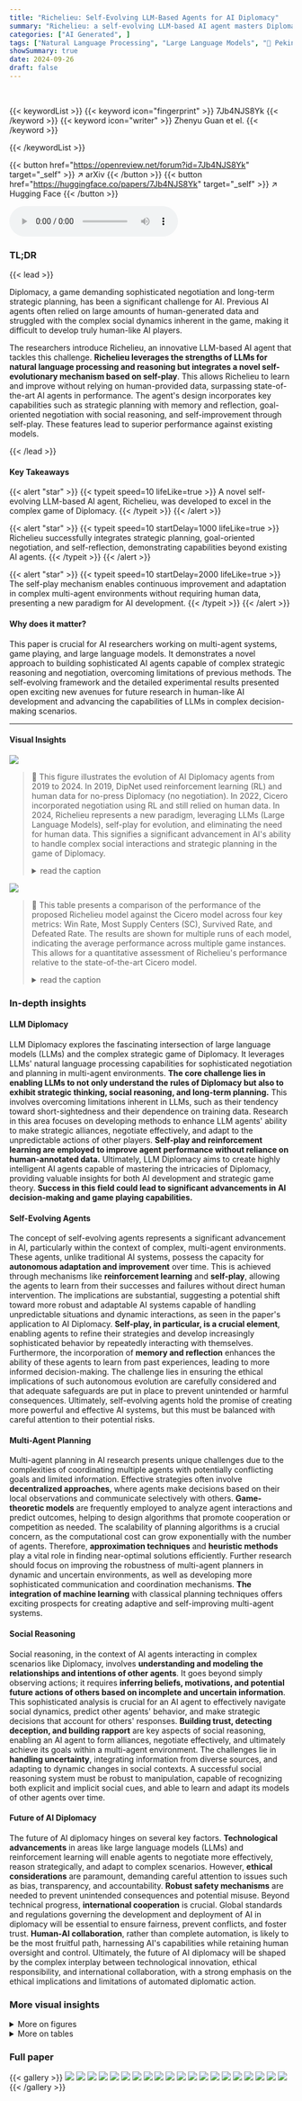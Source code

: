 ```yaml
---
title: "Richelieu: Self-Evolving LLM-Based Agents for AI Diplomacy"
summary: "Richelieu: a self-evolving LLM-based AI agent masters Diplomacy, a complex game requiring strategic planning and negotiation, without human data, by integrating self-play for continuous improvement."
categories: ["AI Generated", ]
tags: ["Natural Language Processing", "Large Language Models", "🏢 Peking University",]
showSummary: true
date: 2024-09-26
draft: false
---
```


<br>

{{< keywordList >}}
{{< keyword icon="fingerprint" >}} 7Jb4NJS8Yk {{< /keyword >}}
{{< keyword icon="writer" >}} Zhenyu Guan et el. {{< /keyword >}}
 
{{< /keywordList >}}

{{< button href="https://openreview.net/forum?id=7Jb4NJS8Yk" target="_self" >}}
↗ arXiv
{{< /button >}}
{{< button href="https://huggingface.co/papers/7Jb4NJS8Yk" target="_self" >}}
↗ Hugging Face
{{< /button >}}



<audio controls>
    <source src="https://ai-paper-reviewer.com/7Jb4NJS8Yk/podcast.wav" type="audio/wav">
    Your browser does not support the audio element.
</audio>


### TL;DR


{{< lead >}}

Diplomacy, a game demanding sophisticated negotiation and long-term strategic planning, has been a significant challenge for AI.  Previous AI agents often relied on large amounts of human-generated data and struggled with the complex social dynamics inherent in the game, making it difficult to develop truly human-like AI players.



The researchers introduce Richelieu, an innovative LLM-based AI agent that tackles this challenge. **Richelieu leverages the strengths of LLMs for natural language processing and reasoning but integrates a novel self-evolutionary mechanism based on self-play**. This allows Richelieu to learn and improve without relying on human-provided data, surpassing state-of-the-art AI agents in performance.  The agent's design incorporates key capabilities such as strategic planning with memory and reflection, goal-oriented negotiation with social reasoning, and self-improvement through self-play. These features lead to superior performance against existing models.

{{< /lead >}}


#### Key Takeaways

{{< alert "star" >}}
{{< typeit speed=10 lifeLike=true >}} A novel self-evolving LLM-based AI agent, Richelieu, was developed to excel in the complex game of Diplomacy. {{< /typeit >}}
{{< /alert >}}

{{< alert "star" >}}
{{< typeit speed=10 startDelay=1000 lifeLike=true >}} Richelieu successfully integrates strategic planning, goal-oriented negotiation, and self-reflection, demonstrating capabilities beyond existing AI agents. {{< /typeit >}}
{{< /alert >}}

{{< alert "star" >}}
{{< typeit speed=10 startDelay=2000 lifeLike=true >}} The self-play mechanism enables continuous improvement and adaptation in complex multi-agent environments without requiring human data, presenting a new paradigm for AI development. {{< /typeit >}}
{{< /alert >}}

#### Why does it matter?
This paper is crucial for AI researchers working on multi-agent systems, game playing, and large language models.  It demonstrates a novel approach to building sophisticated AI agents capable of complex strategic reasoning and negotiation, overcoming limitations of previous methods. The self-evolving framework and the detailed experimental results presented open exciting new avenues for future research in human-like AI development and advancing the capabilities of LLMs in complex decision-making scenarios.

------
#### Visual Insights



![](https://ai-paper-reviewer.com/7Jb4NJS8Yk/figures_1_1.jpg)

> 🔼 This figure illustrates the evolution of AI Diplomacy agents from 2019 to 2024.  In 2019, DipNet used reinforcement learning (RL) and human data for no-press Diplomacy (no negotiation).  In 2022, Cicero incorporated negotiation using RL and still relied on human data.  In 2024, Richelieu represents a new paradigm, leveraging LLMs (Large Language Models), self-play for evolution, and eliminating the need for human data. This signifies a significant advancement in AI's ability to handle complex social interactions and strategic planning in the game of Diplomacy.
> <details>
> <summary>read the caption</summary>
> Figure 1: A new paradigm for building AI Diplomacy agent.
> </details>





![](https://ai-paper-reviewer.com/7Jb4NJS8Yk/tables_6_1.jpg)

> 🔼 This table presents a comparison of the performance of the proposed Richelieu model against the Cicero model across four key metrics: Win Rate, Most Supply Centers (SC), Survived Rate, and Defeated Rate.  The results are shown for multiple runs of each model, indicating the average performance across multiple game instances.  This allows for a quantitative assessment of Richelieu's performance relative to the state-of-the-art Cicero model.
> <details>
> <summary>read the caption</summary>
> Table 1: The results of our method playing against Cicero.
> </details>





### In-depth insights


#### LLM Diplomacy
LLM Diplomacy explores the fascinating intersection of large language models (LLMs) and the complex strategic game of Diplomacy.  It leverages LLMs' natural language processing capabilities for sophisticated negotiation and planning in multi-agent environments. **The core challenge lies in enabling LLMs to not only understand the rules of Diplomacy but also to exhibit strategic thinking, social reasoning, and long-term planning.** This involves overcoming limitations inherent in LLMs, such as their tendency toward short-sightedness and their dependence on training data.  Research in this area focuses on developing methods to enhance LLM agents' ability to make strategic alliances, negotiate effectively, and adapt to the unpredictable actions of other players.  **Self-play and reinforcement learning are employed to improve agent performance without reliance on human-annotated data.** Ultimately, LLM Diplomacy aims to create highly intelligent AI agents capable of mastering the intricacies of Diplomacy, providing valuable insights for both AI development and strategic game theory.  **Success in this field could lead to significant advancements in AI decision-making and game playing capabilities.**

#### Self-Evolving Agents
The concept of self-evolving agents represents a significant advancement in AI, particularly within the context of complex, multi-agent environments.  These agents, unlike traditional AI systems, possess the capacity for **autonomous adaptation and improvement** over time.  This is achieved through mechanisms like **reinforcement learning** and **self-play**, allowing the agents to learn from their successes and failures without direct human intervention. The implications are substantial, suggesting a potential shift toward more robust and adaptable AI systems capable of handling unpredictable situations and dynamic interactions, as seen in the paper's application to AI Diplomacy.  **Self-play, in particular, is a crucial element**, enabling agents to refine their strategies and develop increasingly sophisticated behavior by repeatedly interacting with themselves.  Furthermore, the incorporation of **memory and reflection** enhances the ability of these agents to learn from past experiences, leading to more informed decision-making.  The challenge lies in ensuring the ethical implications of such autonomous evolution are carefully considered and that adequate safeguards are put in place to prevent unintended or harmful consequences.  Ultimately, self-evolving agents hold the promise of creating more powerful and effective AI systems, but this must be balanced with careful attention to their potential risks.

#### Multi-Agent Planning
Multi-agent planning in AI research presents unique challenges due to the complexities of coordinating multiple agents with potentially conflicting goals and limited information.  Effective strategies often involve **decentralized approaches**, where agents make decisions based on their local observations and communicate selectively with others.  **Game-theoretic models** are frequently employed to analyze agent interactions and predict outcomes, helping to design algorithms that promote cooperation or competition as needed.  The scalability of planning algorithms is a crucial concern, as the computational cost can grow exponentially with the number of agents.  Therefore, **approximation techniques** and **heuristic methods** play a vital role in finding near-optimal solutions efficiently.  Further research should focus on improving the robustness of multi-agent planners in dynamic and uncertain environments, as well as developing more sophisticated communication and coordination mechanisms.  **The integration of machine learning** with classical planning techniques offers exciting prospects for creating adaptive and self-improving multi-agent systems.

#### Social Reasoning
Social reasoning, in the context of AI agents interacting in complex scenarios like Diplomacy, involves **understanding and modeling the relationships and intentions of other agents**.  It goes beyond simply observing actions; it requires **inferring beliefs, motivations, and potential future actions of others based on incomplete and uncertain information**. This sophisticated analysis is crucial for an AI agent to effectively navigate social dynamics, predict other agents' behavior, and make strategic decisions that account for others' responses.  **Building trust, detecting deception, and building rapport** are key aspects of social reasoning, enabling an AI agent to form alliances, negotiate effectively, and ultimately achieve its goals within a multi-agent environment. The challenges lie in **handling uncertainty**, integrating information from diverse sources, and adapting to dynamic changes in social contexts.  A successful social reasoning system must be robust to manipulation, capable of recognizing both explicit and implicit social cues, and able to learn and adapt its models of other agents over time.

#### Future of AI Diplomacy
The future of AI diplomacy hinges on several key factors.  **Technological advancements** in areas like large language models (LLMs) and reinforcement learning will enable agents to negotiate more effectively, reason strategically, and adapt to complex scenarios.  However, **ethical considerations** are paramount, demanding careful attention to issues such as bias, transparency, and accountability.  **Robust safety mechanisms** are needed to prevent unintended consequences and potential misuse.  Beyond technical progress, **international cooperation** is crucial.  Global standards and regulations governing the development and deployment of AI in diplomacy will be essential to ensure fairness, prevent conflicts, and foster trust. **Human-AI collaboration**, rather than complete automation, is likely to be the most fruitful path, harnessing AI's capabilities while retaining human oversight and control. Ultimately, the future of AI diplomacy will be shaped by the complex interplay between technological innovation, ethical responsibility, and international collaboration, with a strong emphasis on the ethical implications and limitations of automated diplomatic action.


### More visual insights

<details>
<summary>More on figures
</summary>


![](https://ai-paper-reviewer.com/7Jb4NJS8Yk/figures_3_1.jpg)

> 🔼 This figure illustrates the architecture of the Richelieu agent.  The agent uses a memory module to store past experiences, which are used to inform its social reasoning, strategic planning (with reflection), negotiation, and actions. The agent's memory is augmented via self-play, allowing for self-evolution without the need for human-provided data.  The system components interact to generate actions in the Diplomacy game environment.
> <details>
> <summary>read the caption</summary>
> Figure 2: The framework of the proposed LLM-based-agent, Richelieu. It can explicitly reason social beliefs, propose sub-goals with reflection, negotiate with others, and take actions to master diplomacy. It augments memories by self-play games for self-evolving without any human annotation.
> </details>



![](https://ai-paper-reviewer.com/7Jb4NJS8Yk/figures_5_1.jpg)

> 🔼 This figure illustrates the social reasoning process of the Richelieu agent during the negotiation phase.  It shows a flowchart outlining how the agent processes received words from other players, combines this information with its memory of past interactions, and uses this knowledge to determine the true intentions of the other players and respond appropriately.  The flowchart begins with the agent receiving words from an opponent. Based on these words, the agent determines if the opponent is an enemy and whether or not deception is involved. This leads to one of four possible actions:  words for cooperation, words for fake cooperation, words to change the other's intentions, or confrontation. These four actions are further refined based on whether or not the agent deems the other player an enemy, ultimately leading to a choice of cooperation or a change in relationship with that player.  The entire process is informed by the agent's memory, represented in the figure by a symbol of a memory storage unit.  This memory allows the agent to leverage past experiences to influence its current decision making and refine its strategies. The flowchart thus represents the agent's capacity for complex social reasoning, adapting its communication style based on its perception of the other player's intentions, and leveraging its historical knowledge for strategic decision-making.
> <details>
> <summary>read the caption</summary>
> Figure 3: The social reasoning flow for negotiation. With the received words and memory, the agent will reason by answering the following questions: “Is the opponent lying?
> </details>



![](https://ai-paper-reviewer.com/7Jb4NJS8Yk/figures_7_1.jpg)

> 🔼 This figure presents a heatmap showing the relative performance of seven different AI agents playing a simplified version of the Diplomacy game (no-press diplomacy, meaning no negotiation).  The color intensity represents the ratio of each agent's score compared to other agents.  Darker colors indicate that the agent significantly outperformed others, while lighter colors suggest a closer performance.
> <details>
> <summary>read the caption</summary>
> Figure 4: The relative scores among 7 different agents when massively playing on the no-press setting. Each point shows the ratio of the model's score on the vertical axis to the score gained by the model on the horizontal axis.
> </details>



![](https://ai-paper-reviewer.com/7Jb4NJS8Yk/figures_8_1.jpg)

> 🔼 This figure shows the performance of Richelieu (solid lines) compared to Cicero (dashed lines) across different LLMs (GPT-4, ERNIE Bot, Spark Desk, and Llama 3).  Each LLM is represented by a different color.  The x-axis shows the number of training sessions (log scale), and the y-axis displays the win rate, win & most SC rate, and defeated rate for each model/LLM combination. The graph illustrates how Richelieu's performance improves with more training sessions, and how this improvement varies depending on the underlying LLM used.
> <details>
> <summary>read the caption</summary>
> Figure 5: Richelieu modules benefit different LLMs. The solid line represents the experimental results for Richelieu, while the dashed line corresponds to Cicero. Different colors are used for different LLMs. The horizontal axis represents the logarithm of the number of training sessions, and the vertical axis denotes the rate.
> </details>



![](https://ai-paper-reviewer.com/7Jb4NJS8Yk/figures_18_1.jpg)

> 🔼 This figure shows two scenarios of the game of Diplomacy, one before and one after the model is trained using self-play.  In the first scenario (Case 1), Richelieu (France) misses the opportunity to ally with Austria against the stronger Russia, eventually leading to France's defeat. In the second scenario (Case 2), after self-play, Richelieu recognizes the long-term threat of Russia and forms an alliance with Austria, achieving a more favorable outcome.  The change highlights the model's improved strategic thinking and ability to learn from past experiences via self-play.
> <details>
> <summary>read the caption</summary>
> Figure 6: Case of self-playing before and after comparison.
> </details>



![](https://ai-paper-reviewer.com/7Jb4NJS8Yk/figures_18_2.jpg)

> 🔼 This figure shows two scenarios of a game. In the first scenario (Case 1), the agent without self-play memory makes a decision that results in Russia winning the game by ignoring long-term gains. In the second scenario (Case 2), after self-play, the agent considers long-term gains, forming an alliance to counter Russia, leading to a better outcome where France has most supply centers. This illustrates the impact of self-play on improving long-term strategic thinking in the AI agent.
> <details>
> <summary>read the caption</summary>
> Figure 6: Case of self-playing before and after comparison.
> </details>



![](https://ai-paper-reviewer.com/7Jb4NJS8Yk/figures_19_1.jpg)

> 🔼 This figure shows a scenario in the Diplomacy game where England deceives Germany into an alliance to attack France.  Richelieu, controlling Germany, suspects this deception and strategically seeks an alliance with France to counter England's plan. The map illustrates the troop movements and the text boxes display the negotiations, highlighting Richelieu's ability to detect and counter deceptive strategies.
> <details>
> <summary>read the caption</summary>
> Figure 7: An example case of avoiding being deceived by other countries during negotiations.
> </details>



</details>




<details>
<summary>More on tables
</summary>


![](https://ai-paper-reviewer.com/7Jb4NJS8Yk/tables_7_1.jpg)
> 🔼 This table presents the results of a game played between Richelieu and AutoGPT, comparing their performance across several key metrics. The metrics used are win rate, the percentage of games where the model controlled the most supply centers (Most SC), the survival rate (Survived), and the defeat rate (Defeated). The data is presented for three independent runs of each model, along with an average across all runs (bottom row). The results highlight a significant performance gap between Richelieu and AutoGPT, demonstrating Richelieu's superior performance in this task.
> <details>
> <summary>read the caption</summary>
> Table 2: The results of Richelieu playing against AutoGPT.
> </details>

![](https://ai-paper-reviewer.com/7Jb4NJS8Yk/tables_8_1.jpg)
> 🔼 This table presents the ablation study results, comparing the performance of three Richelieu agents against four Cicero agents.  Each row represents a different configuration of Richelieu, with checkmarks indicating the inclusion of specific modules: Modeling others, Negotiation pipeline, Reflection with Memory, and Self-play. The columns show the Win rate, Most SC rate, Survived rate, and Defeated rate for each configuration.  This analysis demonstrates the contribution of each module to the overall performance of the Richelieu agent.
> <details>
> <summary>read the caption</summary>
> Table 3: Ablation study: average results of 3 Richelieu vs. 4 Cicero.
> </details>

![](https://ai-paper-reviewer.com/7Jb4NJS8Yk/tables_16_1.jpg)
> 🔼 This table presents the accuracy of Richelieu's social reasoning module in identifying social relationships and inferring the intentions of other players.  The results are shown separately for GPT-4 and Llama 3, indicating the model's performance with different large language models (LLMs).  Higher percentages indicate greater accuracy in understanding the game's social dynamics.
> <details>
> <summary>read the caption</summary>
> Table 4: The success rate to identify the social relationship and infer others' intentions.
> </details>

![](https://ai-paper-reviewer.com/7Jb4NJS8Yk/tables_17_1.jpg)
> 🔼 This table presents a comparison of the performance of the proposed Richelieu model against the Cicero model across four key metrics: win rate, most supply centers controlled, survival rate, and defeat rate.  The results are shown for multiple runs (Richelieu_1 to Richelieu_4 and Cicero_1 to Cicero_4), indicating performance variability across different game instances.  Overall, Richelieu demonstrates slightly superior performance in terms of wins and supply centers, but the difference isn't substantial.
> <details>
> <summary>read the caption</summary>
> Table 1: The results of our method playing against Cicero.
> </details>

</details>




### Full paper

{{< gallery >}}
<img src="https://ai-paper-reviewer.com/7Jb4NJS8Yk/1.png" class="grid-w50 md:grid-w33 xl:grid-w25" />
<img src="https://ai-paper-reviewer.com/7Jb4NJS8Yk/2.png" class="grid-w50 md:grid-w33 xl:grid-w25" />
<img src="https://ai-paper-reviewer.com/7Jb4NJS8Yk/3.png" class="grid-w50 md:grid-w33 xl:grid-w25" />
<img src="https://ai-paper-reviewer.com/7Jb4NJS8Yk/4.png" class="grid-w50 md:grid-w33 xl:grid-w25" />
<img src="https://ai-paper-reviewer.com/7Jb4NJS8Yk/5.png" class="grid-w50 md:grid-w33 xl:grid-w25" />
<img src="https://ai-paper-reviewer.com/7Jb4NJS8Yk/6.png" class="grid-w50 md:grid-w33 xl:grid-w25" />
<img src="https://ai-paper-reviewer.com/7Jb4NJS8Yk/7.png" class="grid-w50 md:grid-w33 xl:grid-w25" />
<img src="https://ai-paper-reviewer.com/7Jb4NJS8Yk/8.png" class="grid-w50 md:grid-w33 xl:grid-w25" />
<img src="https://ai-paper-reviewer.com/7Jb4NJS8Yk/9.png" class="grid-w50 md:grid-w33 xl:grid-w25" />
<img src="https://ai-paper-reviewer.com/7Jb4NJS8Yk/10.png" class="grid-w50 md:grid-w33 xl:grid-w25" />
<img src="https://ai-paper-reviewer.com/7Jb4NJS8Yk/11.png" class="grid-w50 md:grid-w33 xl:grid-w25" />
<img src="https://ai-paper-reviewer.com/7Jb4NJS8Yk/12.png" class="grid-w50 md:grid-w33 xl:grid-w25" />
<img src="https://ai-paper-reviewer.com/7Jb4NJS8Yk/13.png" class="grid-w50 md:grid-w33 xl:grid-w25" />
<img src="https://ai-paper-reviewer.com/7Jb4NJS8Yk/14.png" class="grid-w50 md:grid-w33 xl:grid-w25" />
<img src="https://ai-paper-reviewer.com/7Jb4NJS8Yk/15.png" class="grid-w50 md:grid-w33 xl:grid-w25" />
<img src="https://ai-paper-reviewer.com/7Jb4NJS8Yk/16.png" class="grid-w50 md:grid-w33 xl:grid-w25" />
<img src="https://ai-paper-reviewer.com/7Jb4NJS8Yk/17.png" class="grid-w50 md:grid-w33 xl:grid-w25" />
<img src="https://ai-paper-reviewer.com/7Jb4NJS8Yk/18.png" class="grid-w50 md:grid-w33 xl:grid-w25" />
<img src="https://ai-paper-reviewer.com/7Jb4NJS8Yk/19.png" class="grid-w50 md:grid-w33 xl:grid-w25" />
<img src="https://ai-paper-reviewer.com/7Jb4NJS8Yk/20.png" class="grid-w50 md:grid-w33 xl:grid-w25" />
{{< /gallery >}}